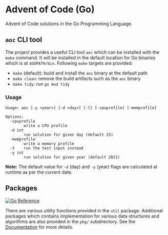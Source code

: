 # Advent of Code (Go)

Advent of Code solutions in the Go Programming Language.

## `aoc` CLI tool

The project provides a useful CLI tool `aoc` which can be installed with the
`make` command. It will be installed in the default location for Go binaries
which is at `$GOPATH/bin`. Following `make` targets are provided:

* `make` (default): build and install the `aoc` binary at the default path
* `make clean`: remove the build artifacts such as the `aoc` binary
* `make tidy`: run `go mod tidy`

### Usage

```
Usage: aoc [-y <year>] [-d <day>] [-t] [-cpuprofile] [-memprofile]

Options:
  -cpuprofile
        write a CPU profile
  -d int
        run solution for given day (default 25)
  -memprofile
        write a memory profile
  -t    run the test input instead
  -y int
        run solution for given year (default 2021)
```

**Note:** The default value for `-d` (day) and `-y` (year) flags are calculated
at runtime as per the current date.

## Packages

[![Go Reference](https://pkg.go.dev/badge/github.com/dhruvmanila/advent-of-code/go.svg)](https://pkg.go.dev/github.com/dhruvmanila/advent-of-code/go)

There are various utility functions provided in the `util` package. Additional
packages which contains implementation for various data structures and
algorithms are also provided in the `pkg/` subdirectory. See the
[Documentation](https://pkg.go.dev/github.com/dhruvmanila/advent-of-code/go) for more details.
